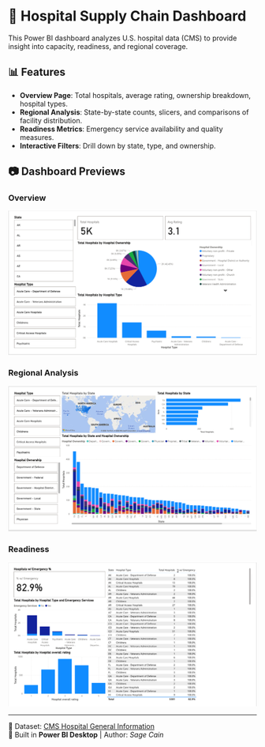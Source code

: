 # 🏥 Hospital Supply Chain Dashboard

This Power BI dashboard analyzes U.S. hospital data (CMS) to provide insight into capacity, readiness, and regional coverage.

## 📊 Features
- **Overview Page**: Total hospitals, average rating, ownership breakdown, hospital types.
- **Regional Analysis**: State-by-state counts, slicers, and comparisons of facility distribution.
- **Readiness Metrics**: Emergency service availability and quality measures.
- **Interactive Filters**: Drill down by state, type, and ownership.

## 📷 Dashboard Previews
### Overview
![Overview](screenshots/overview.png)

### Regional Analysis
![Regional](screenshots/regional.png)

### Readiness
![Readiness](screenshots/readiness.png)

---

📂 Dataset: [CMS Hospital General Information](https://data.cms.gov/provider-data/dataset/xubh-q36u)  
📌 Built in **Power BI Desktop** | Author: *Sage Cain*

